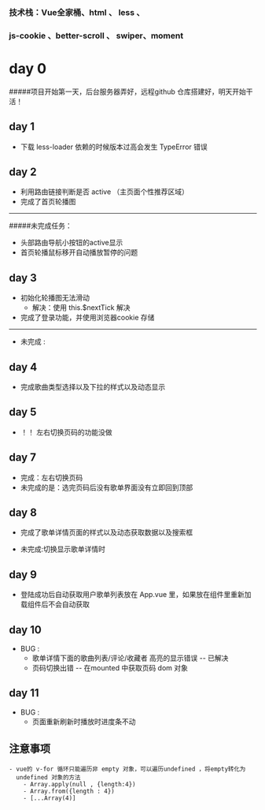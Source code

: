 ### 技术栈：Vue全家桶、html 、 less 、
### js-cookie 、better-scroll 、 swiper、moment


# day 0
#####项目开始第一天，后台服务器弄好，远程github 仓库搭建好，明天开始干活！

## day 1
* 下载 less-loader 依赖的时候版本过高会发生 TypeError 错误

## day 2
* 利用路由链接判断是否 active （主页面个性推荐区域）
* 完成了首页轮播图

---
#####未完成任务：
* 头部路由导航小按钮的active显示
* 首页轮播鼠标移开自动播放暂停的问题


## day 3
* 初始化轮播图无法滑动
    * 解决：使用 this.$nextTick 解决
* 完成了登录功能，并使用浏览器cookie 存储

---
* 未完成 :

## day 4
* 完成歌曲类型选择以及下拉的样式以及动态显示

## day 5
* ！！ 左右切换页码的功能没做

## day 7
* 完成：左右切换页码
* 未完成的是：选完页码后没有歌单界面没有立即回到顶部

## day 8
* 完成了歌单详情页面的样式以及动态获取数据以及搜索框

* 未完成:切换显示歌单详情时

## day 9
* 登陆成功后自动获取用户歌单列表放在 App.vue 里，如果放在组件里重新加载组件后不会自动获取

## day 10
* BUG :
    * 歌单详情下面的歌曲列表/评论/收藏者 高亮的显示错误  -- 已解决
    * 页码切换出错        -- 在mounted 中获取页码 dom 对象

## day 11
* BUG :
    * 页面重新刷新时播放时进度条不动


## 注意事项
    - vue的 v-for 循环只能遍历非 empty 对象，可以遍历undefined ，将empty转化为
      undefined 对象的方法
        - Array.apply(null , {length:4})
        - Array.from({length : 4})
        - [...Array(4)]

